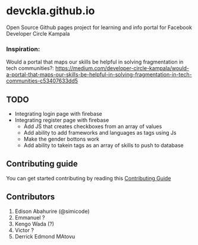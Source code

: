 # devckla.github.io
Open Source Github pages project for learning and info portal for Facebook Developer Circle Kampala

### Inspiration: 
Would a portal that maps our skills be helpful in solving fragmentation in tech communities?: 
https://medium.com/developer-circle-kampala/would-a-portal-that-maps-our-skills-be-helpful-in-solving-fragmentation-in-tech-communities-c53407633dd5


## TODO

- Integrating login page with firebase
- Integrating register page with firebase
  - Add JS that creates checkboxes from an array of values
  - Add ability to add frameworks and languages as tags using Js
  - Make the gender bottons work
  - Add ability to takein tags as an array of skills to push to database


## Contributing guide

You can get started contributing by reading this [Contributing Guide](https://github.com/devckla/devckla.github.io/blob/master/CONTRIBUTING.md)


## Contributors

1. Edison Abahurire (@simicode)
2. Emmanuel ?
3. Kengo Wada (?)
4. Victor ?
5. Derrick Edmond MAtovu
